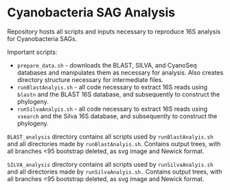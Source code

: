 # Cyanobacteria SAG Analysis

Repository hosts all scripts and inputs necessary to reproduce 16S analysis for Cyanobacteria SAGs. 

Important scripts:

* `prepare_data.sh` - downloads the BLAST, SILVA, and CyanoSeq databases and manipulates them as necessary for analysis. Also creates directory structure necessary for intermediate files. 
* `runBlastAnalyis.sh` - all code necessary to extract 16S reads using `blastn` and the BLAST 16S database, and subsequently to construct the phylogeny. 
* `runSilvaAnalyis.sh` - all code necessary to extract 16S reads using `vsearch` and the Silva 16S database, and subsequently to construct the phylogeny. 

`BLAST_analysis` directory contains all scripts used by `runBlastAnalyis.sh` and all directories made by `runBlastAnalyis.sh`. Contains output trees, with all branches <95 bootstrap deleted, as svg image and Newick format.  

`SILVA_analysis` directory contains all scripts used by `runSilvaAnalyis.sh` and all directories made by `runSilvaAnalyis.sh.` Contains output trees, with all branches <95 bootstrap deleted, as svg image and Newick format.  